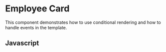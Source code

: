 # Employee Card

This component demonstrates how to use conditional rendering and how to handle events in the template.

<script src="/components/employee.js" type="module"></script>

<element-story>
  <script type="application/json">
    {
      "name": {
        "type": "text"
      },
      "position": {
        "type": "text"
      },
      "phone": {
        "type": "text"
      },
      "email": {
        "type": "text"
      },
      "photo": {
        "type": "text"
      }
    }
  </script>
  <ardi-employee
    name="Ashley Fox"
    position="Chief Technical Officer"
    phone="1234567890"
    email="ashely@fake.com"
    photo="/assets/ashley.png"
    style="width: 400px; max-width: 100%;"
  ></ardi-employee>
</element-story>

## Javascript

[](../components/employee.js ':include')
